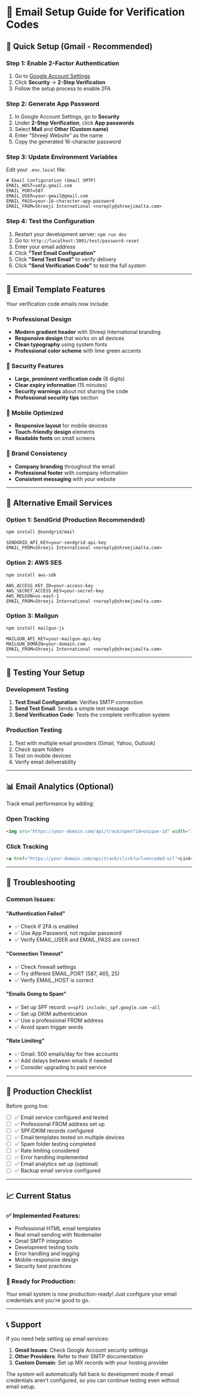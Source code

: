# 📧 Email Setup Guide for Verification Codes

## 🚀 Quick Setup (Gmail - Recommended)

### Step 1: Enable 2-Factor Authentication
1. Go to [Google Account Settings](https://myaccount.google.com/)
2. Click **Security** → **2-Step Verification**
3. Follow the setup process to enable 2FA

### Step 2: Generate App Password
1. In Google Account Settings, go to **Security**
2. Under **2-Step Verification**, click **App passwords**
3. Select **Mail** and **Other (Custom name)**
4. Enter "Shreeji Website" as the name
5. Copy the generated 16-character password

### Step 3: Update Environment Variables
Edit your `.env.local` file:

```env
# Email Configuration (Gmail SMTP)
EMAIL_HOST=smtp.gmail.com
EMAIL_PORT=587
EMAIL_USER=your-gmail@gmail.com
EMAIL_PASS=your-16-character-app-password
EMAIL_FROM=Shreeji International <noreply@shreejimalta.com>
```

### Step 4: Test the Configuration
1. Restart your development server: `npm run dev`
2. Go to: `http://localhost:3001/test/password-reset`
3. Enter your email address
4. Click **"Test Email Configuration"**
5. Click **"Send Test Email"** to verify delivery
6. Click **"Send Verification Code"** to test the full system

---

## 🎨 Email Template Features

Your verification code emails now include:

### ✨ Professional Design
- **Modern gradient header** with Shreeji International branding
- **Responsive design** that works on all devices
- **Clean typography** using system fonts
- **Professional color scheme** with lime green accents

### 🔐 Security Features
- **Large, prominent verification code** (8 digits)
- **Clear expiry information** (15 minutes)
- **Security warnings** about not sharing the code
- **Professional security tips** section

### 📱 Mobile Optimized
- **Responsive layout** for mobile devices
- **Touch-friendly design** elements
- **Readable fonts** on small screens

### 🏢 Brand Consistency
- **Company branding** throughout the email
- **Professional footer** with company information
- **Consistent messaging** with your website

---

## 🔧 Alternative Email Services

### Option 1: SendGrid (Production Recommended)
```bash
npm install @sendgrid/mail
```

```env
SENDGRID_API_KEY=your-sendgrid-api-key
EMAIL_FROM=Shreeji International <noreply@shreejimalta.com>
```

### Option 2: AWS SES
```bash
npm install aws-sdk
```

```env
AWS_ACCESS_KEY_ID=your-access-key
AWS_SECRET_ACCESS_KEY=your-secret-key
AWS_REGION=us-east-1
EMAIL_FROM=Shreeji International <noreply@shreejimalta.com>
```

### Option 3: Mailgun
```bash
npm install mailgun-js
```

```env
MAILGUN_API_KEY=your-mailgun-api-key
MAILGUN_DOMAIN=your-domain.com
EMAIL_FROM=Shreeji International <noreply@shreejimalta.com>
```

---

## 🧪 Testing Your Setup

### Development Testing
1. **Test Email Configuration**: Verifies SMTP connection
2. **Send Test Email**: Sends a simple test message
3. **Send Verification Code**: Tests the complete verification system

### Production Testing
1. Test with multiple email providers (Gmail, Yahoo, Outlook)
2. Check spam folders
3. Test on mobile devices
4. Verify email deliverability

---

## 📊 Email Analytics (Optional)

Track email performance by adding:

### Open Tracking
```html
<img src="https://your-domain.com/api/track/open?id=unique-id" width="1" height="1" />
```

### Click Tracking
```html
<a href="https://your-domain.com/api/track/click?url=encoded-url">Link</a>
```

---

## 🚨 Troubleshooting

### Common Issues:

#### "Authentication Failed"
- ✅ Check if 2FA is enabled
- ✅ Use App Password, not regular password
- ✅ Verify EMAIL_USER and EMAIL_PASS are correct

#### "Connection Timeout"
- ✅ Check firewall settings
- ✅ Try different EMAIL_PORT (587, 465, 25)
- ✅ Verify EMAIL_HOST is correct

#### "Emails Going to Spam"
- ✅ Set up SPF record: `v=spf1 include:_spf.google.com ~all`
- ✅ Set up DKIM authentication
- ✅ Use a professional FROM address
- ✅ Avoid spam trigger words

#### "Rate Limiting"
- ✅ Gmail: 500 emails/day for free accounts
- ✅ Add delays between emails if needed
- ✅ Consider upgrading to paid service

---

## 🎯 Production Checklist

Before going live:

- [ ] ✅ Email service configured and tested
- [ ] ✅ Professional FROM address set up
- [ ] ✅ SPF/DKIM records configured
- [ ] ✅ Email templates tested on multiple devices
- [ ] ✅ Spam folder testing completed
- [ ] ✅ Rate limiting considered
- [ ] ✅ Error handling implemented
- [ ] ✅ Email analytics set up (optional)
- [ ] ✅ Backup email service configured

---

## 📈 Current Status

### ✅ Implemented Features:
- Professional HTML email templates
- Real email sending with Nodemailer
- Gmail SMTP integration
- Development testing tools
- Error handling and logging
- Mobile-responsive design
- Security best practices

### 🔄 Ready for Production:
Your email system is now production-ready! Just configure your email credentials and you're good to go.

---

## 📞 Support

If you need help setting up email services:

1. **Gmail Issues**: Check Google Account security settings
2. **Other Providers**: Refer to their SMTP documentation
3. **Custom Domain**: Set up MX records with your hosting provider

The system will automatically fall back to development mode if email credentials aren't configured, so you can continue testing even without email setup.